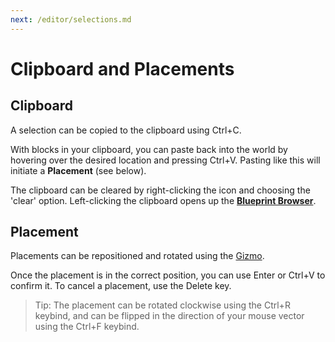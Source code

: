 ```yaml
---
next: /editor/selections.md
---
```


# Clipboard and Placements

## Clipboard

A selection can be copied to the clipboard using Ctrl+C. 

With blocks in your clipboard, you can paste back into the world by hovering over the desired location and pressing Ctrl+V. Pasting like this will initiate a **Placement** (see below).

The clipboard can be cleared by right-clicking the icon and choosing the 'clear' option. Left-clicking the clipboard opens up the [**Blueprint Browser**](blueprints.md).

## Placement

Placements can be repositioned and rotated using the [Gizmo](gizmos.md).

Once the placement is in the correct position, you can use Enter or Ctrl+V to confirm it. To cancel a placement, use the Delete key.

> Tip: The placement can be rotated clockwise using the Ctrl+R keybind, and can be flipped in the direction of your mouse vector using the Ctrl+F keybind.
